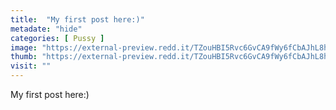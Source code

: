 ```yaml
---
title:  "My first post here:)"
metadate: "hide"
categories: [ Pussy ]
image: "https://external-preview.redd.it/TZouHBI5Rvc6GvCA9fWy6fCbAJhL8hv-9oX0v0zz71w.jpg?auto=webp&s=a48196fc3395378d5f345831ec9a5215b6f7373a"
thumb: "https://external-preview.redd.it/TZouHBI5Rvc6GvCA9fWy6fCbAJhL8hv-9oX0v0zz71w.jpg?width=1080&crop=smart&auto=webp&s=d635169910824e29247726f85850b57ed0612852"
visit: ""
---
```

My first post here:)
